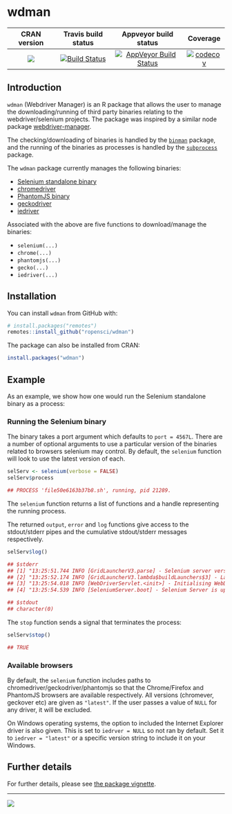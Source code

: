 # wdman

| CRAN version       | Travis build status   | Appveyor build status   | Coverage |
| :-------------: |:-------------:|:-------------:|:-------------:|
| [![](http://www.r-pkg.org/badges/version/wdman)](https://CRAN.R-project.org/package=wdman) | [![Build Status](https://travis-ci.org/ropensci/binman.svg?branch=master)](https://travis-ci.org/ropensci/wdman) | [![AppVeyor Build Status](https://ci.appveyor.com/api/projects/status/o8q2d6gdm9su5mcy?svg=true)](https://ci.appveyor.com/project/juyeongkim/wdman) | [![codecov](https://codecov.io/gh/ropensci/wdman/branch/master/graph/badge.svg)](https://codecov.io/gh/ropensci/wdman)|


## Introduction

`wdman` (Webdriver Manager) is an R package that allows the user to manage the downloading/running of third party binaries relating to the webdriver/selenium projects. The package was inspired by a similar node package [webdriver-manager](https://www.npmjs.com/package/webdriver-manager).

The checking/downloading of binaries is handled by the [`binman`](https://github.com/ropensci/binman) package, and the running of the binaries as processes is handled by the [`subprocess`](https://github.com/lbartnik/subprocess) package.

The `wdman` package currently manages the following binaries:

* [Selenium standalone binary](http://selenium-release.storage.googleapis.com/index.html)
* [chromedriver](https://chromedriver.storage.googleapis.com/index.html)
* [PhantomJS binary](http://phantomjs.org/download.html)
* [geckodriver](https://github.com/mozilla/geckodriver/releases)
* [iedriver](https://github.com/SeleniumHQ/selenium/wiki/InternetExplorerDriver)

Associated with the above are five functions to download/manage the binaries:

* `selenium(...)`
* `chrome(...)`
* `phantomjs(...)`
* `gecko(...)`
* `iedriver(...)`


## Installation

You can install `wdman` from GitHub with:

```R
# install.packages("remotes")
remotes::install_github("ropensci/wdman")
```

The package can also be installed from CRAN:

```R
install.packages("wdman")
```


## Example

As an example, we show how one would run the Selenium standalone binary as a process:

### Running the Selenium binary

The binary takes a port argument which defaults to `port = 4567L`. There are a number of optional arguments to use a particular version of the binaries related to browsers selenium may control. By default, the `selenium` function will look to use the latest version of each. 

```R
selServ <- selenium(verbose = FALSE)
selServ$process

## PROCESS 'file50e6163b37b8.sh', running, pid 21289.
```

The `selenium` function returns a list of functions and a handle representing the running process.

The returned `output`, `error` and `log` functions give access to the stdout/stderr pipes and the cumulative stdout/stderr messages respectively.

```R
selServ$log()

## $stderr
## [1] "13:25:51.744 INFO [GridLauncherV3.parse] - Selenium server version: 4.0.0-alpha-2, revision: f148142cf8"         
## [2] "13:25:52.174 INFO [GridLauncherV3.lambda$buildLaunchers$3] - Launching a standalone Selenium Server on port 4567"
## [3] "13:25:54.018 INFO [WebDriverServlet.<init>] - Initialising WebDriverServlet"                                     
## [4] "13:25:54.539 INFO [SeleniumServer.boot] - Selenium Server is up and running on port 4567"                        

## $stdout
## character(0)
```

The `stop` function sends a signal that terminates the process:

```R
selServ$stop()

## TRUE
```

### Available browsers

By default, the `selenium` function includes paths to chromedriver/geckodriver/phantomjs so that the Chrome/Firefox and PhantomJS browsers are available respectively. All versions (chromever, geckover etc) are given as `"latest"`. If the user passes a value of `NULL` for any driver, it will be excluded.

On Windows operating systems, the option to included the Internet Explorer driver is also given. This is set to `iedrver = NULL` so not ran by default. Set it to `iedrver = "latest"` or a specific version string to include it on your Windows.


## Further details

For further details, please see [the package vignette](https://docs.ropensci.org/wdman/articles/basics.html).

---

[![](http://ropensci.org/public_images/github_footer.png)](http://ropensci.org)
